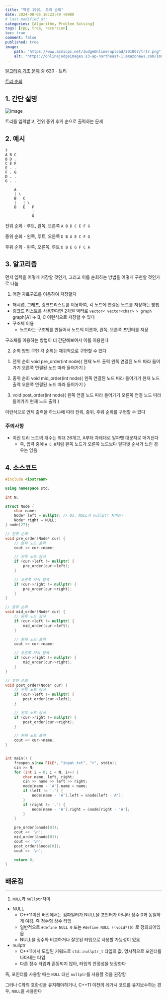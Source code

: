 ```yaml
---
title: "백준 1991. 트리 순회"
date: 2024-08-05 16:23:49 +0900
# last_modified_at: 
categories: [Algorithm, Problem Solving] 
tags: [cpp, tree, recursion] 
toc: true
comment: false
published: true
image:
    path: "https://www.acmicpc.net/JudgeOnline/upload/201007/trtr.png"
    alt: "https://onlinejudgeimages.s3-ap-northeast-1.amazonaws.com/images/boj-og.png"
---
```


[알고리즘 기초 문제](https://jinhg0214.github.io/posts/problems/) 중 620 - 트리

[트리 순회](https://www.acmicpc.net/problem/1991)

## 1. 간단 설명

![image](https://github.com/user-attachments/assets/76fbaa47-6609-4863-9df9-b96bb06bf6d2)

트리를 입력받고, 전위 중위 후위 순으로 출력하는 문제

## 2. 예시

```
7
A B C
B D .
C E F
E . .
F . G
D . .
G . .

	A
	| \
	B	C
	|	| \
	D	E	F
			|
			G
```

전위 순회 - 루트, 왼쪽, 오른쪽 `A B D C E F G`

중위 순회 - 왼쪽, 루트, 오른쪽 `D B A E C F G`

후위 순회 - 왼쪽, 오른쪽, 루트 `D B E G F C A`

## 3. 알고리즘

먼저 입력을 어떻게 저장할 것인가, 그리고 이를 순회하는 방법을 어떻게 구현할 것인가로 나눔

1. 어떤 자료구조를 이용하여 저장할지
- 해시맵, 그래프, 링크드리스트를 이용하여, 각 노드에 연결된 노드를 저장하는 방법
- 링크드 리스트를 사용한다면 2차원 벡터로 `vector< vector<char> > graph`
	graph[A] -> B, C 이런식으로 저장할 수 있다
- 구조체 이용 
	- 노드라는 구조체를 만들어서 노드의 이름과, 왼쪽, 오른쪽 포인터를 저장

구조체를 이용하는 방법이 더 간단해보여서 이를 이용한다
	
2. 순회 방법 구현
	각 순회는 재귀적으로 구현할 수 있다

1) 전위 순회
	void pre_order(int node){
		현재 노드 출력
		왼쪽 연결된 노드 따라 들어가기
		오른쪽 연결된 노드 따라 들어가기
	}

2) 중위 순회
	void mid_order(int node){
		왼쪽 연결된 노드 따라 들어가기
		현재 노드 출력
		오른쪽 연결된 노드 따라 들어가기
	}

3) void post_order(int node){
		왼쪽 연결 노드 따라 들어가기
		오른쪽 연결 노드 따라 들어가기
		현재 노드 출력
	}

이런식으로 언제 출력을 하느냐에 따라 전위, 중위, 후위 순회를 구현할 수 있다

### 주의사항
- 이진 트리 노드의 개수는 최대 26개고, A부터 차례대로 알파벳 대문자로 매겨진다
	- 즉, 입력 중에 `A C B`처럼 왼쪽 노드가 오른쪽 노드보다 알파벳 순서가 느린 경우는 없음

## 4. 소스코드

```cpp
#include <iostream>

using namespace std;

int N;

struct Node {
	char name;
	Node* left = nullptr; // Q1. NULL과 nullptr 차이는?
	Node* right = NULL;
} node[27];

// 전위 순회
void pre_order(Node* cur) {
	// 현재 노드 출력
	cout << cur->name;

	// 왼쪽 노드 탐색
	if (cur->left != nullptr) {
		pre_order(cur->left);
	}

	// 오른쪽 자식 탐색
	if (cur->right != nullptr) {
		pre_order(cur->right);
	}
}

// 중위 순회
void mid_order(Node* cur) {
	// 왼쪽 노드 탐색
	if (cur->left != nullptr) {
		mid_order(cur->left);
	}

	// 현재 노드 출력
	cout << cur->name;

	// 오른쪽 자식 탐색
	if (cur->right != nullptr) {
		mid_order(cur->right);
	}
}

// 후위 순회
void post_order(Node* cur) {
	// 왼쪽 노드 탐색
	if (cur->left != nullptr) {
		post_order(cur->left);
	}

	// 왼쪽 노드 탐색
	if (cur->right != nullptr) {
		post_order(cur->right);
	}

	// 현재 노드 출력
	cout << cur->name;
}


int main() {
	freopen_s(new FILE*, "input.txt", "r", stdin);
	cin >> N;
	for (int i = 0; i < N; i++) {
		char name, left, right;
		cin >> name >> left >> right;
		node[name - 'A'].name = name;
		if (left != '.') {
			node[name - 'A'].left = &node[left -'A'];
		}
		if (right != '.') {
			node[name - 'A'].right = &node[right - 'A'];
		}
	}

	pre_order(&node[0]);
	cout << '\n';
	mid_order(&node[0]);
	cout << '\n';
	post_order(&node[0]);
	cout << '\n';

	return 0;
}
```


## 배운점
---

1. `NULL`과 `nullptr`차이

- NULL
	- C++11이전 버전에서는 컴파일러가 NULL을 포인터가 아니라 정수 0과 동일하게 여김. 즉 정수형 상수 타입
	- 일반적으로 `#define NULL 0` 또는 `#define NULL ((void*)0)` 로 정의되어있음
	- NULL을 정수와 비교하거나 잘못된 타입으로 사용할 가능성이 있음
- nullptr
	- C++11에서 도입된 키워드로 `std::nullptr_t` 타입의 값. 명시적으로 포인터를 나타내는 타입
	- 다른 정수 타입과 혼동되지 않아, 타입의 안정성을 보장한다


즉, 포인터를 사용할 때는 `NULL` 대신 `nullptr`를 사용할 것을 권장함

그러나 C와의 호환성을 유지해야하거나, C++11 이전의 레거시 코드를 유지보수하는 경우, `NULL`을 사용한다 